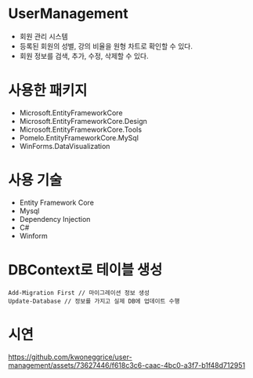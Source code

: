 # UserManagement
- 회원 관리 시스템
- 등록된 회원의 성별, 강의 비율을 원형 차트로 확인할 수 있다.
- 회원 정보를 검색, 추가, 수정, 삭제할 수 있다.

# 사용한 패키지
- Microsoft.EntityFrameworkCore
- Microsoft.EntityFrameworkCore.Design
- Microsoft.EntityFrameworkCore.Tools
- Pomelo.EntityFrameworkCore.MySql
- WinForms.DataVisualization

# 사용 기술
- Entity Framework Core
- Mysql
- Dependency Injection
- C#
- Winform

# DBContext로 테이블 생성
```
Add-Migration First // 마이그레이션 정보 생성
Update-Database // 정보를 가지고 실제 DB에 업데이트 수행
```

# 시연
https://github.com/kwoneggrice/user-management/assets/73627446/f618c3c6-caac-4bc0-a3f7-b1f48d712951

